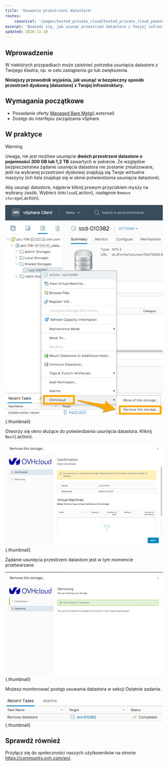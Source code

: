 ```yaml
---
title: 'Usuwanie przestrzeni datastore'
routes:
    canonical: '/pages/hosted_private_cloud/hosted_private_cloud_powered_by_vmware/delete_datastore'
excerpt: 'Dowiedz się, jak usunąć przestrzeń datastore z Twojej infrastruktury Managed Bare Metal'
updated: 2020-11-18
---
```



## Wprowadzenie

W niektórych przypadkach może zaistnieć potrzeba usunięcia datastore z Twojego klastra, np. w celu zastąpienia go lub zwiększenia.

**Niniejszy przewodnik wyjaśnia, jak usunąć w bezpieczny sposób przestrzeń dyskową (datastore) z Twojej infrastruktury.**


## Wymagania początkowe

* Posiadanie oferty [Managed Bare Metal](https://www.ovhcloud.com/pl/managed-bare-metal/){.external}
* Dostęp do interfejsu zarządzania vSphere


## W praktyce

> [!warning]
>
> Uwaga, nie jest możliwe usunięcie **dwóch przestrzeni datastore o pojemności 300 GB lub 1,2 TB** zawartych w pakiecie. Ze względów bezpieczeństwa żądanie usunięcia datastora nie zostanie zrealizowane, jeśli na wybranej przestrzeni dyskowej znajdują się Twoje wirtualne maszyny (ich lista znajduje się w oknie potwierdzenia usunięcia datastore).
> 


Aby usunąć datastore, najpierw kliknij prawym przyciskiem myszy na wybrany zasób. Wybierz `OVHcloud`{.action}, następnie `Remove storage`{.action}.

![Wybór datastore](images/removedatastore01.png){.thumbnail}

Otworzy się okno służące do potwierdzenia usunięcia datastora. Kliknij `Next`{.action}.

![Potwierdzenie usunięcia datastore](images/removedatastore02.png){.thumbnail}

Żądanie usunięcia przestrzeni datastore jest w tym momencie przetwarzane.

![Usunięcie datastore potwierdzone](images/removedatastore03.png){.thumbnail}


Możesz monitorować postęp usuwania datastora w sekcji Ostatnie zadania.

![Zadanie monitorowania usunięcia datastore](images/removedatastore04.png){.thumbnail}


## Sprawdź również

Przyłącz się do społeczności naszych użytkowników na stronie <https://community.ovh.com/en/>.
